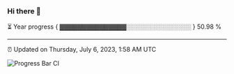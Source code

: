 ### Hi there 👋

⏳ Year progress { ▓▓▓▓▓▓▓▓▓▓▓▓▓▓▓░░░░░░░░░░░░░░░ } 50.98 %

---

⏰ Updated on Thursday, July 6, 2023, 1:58 AM UTC

![Progress Bar CI](https://github.com/arthurbuhl/arthurbuhl/workflows/Progress%20Bar%20CI/badge.svg)
